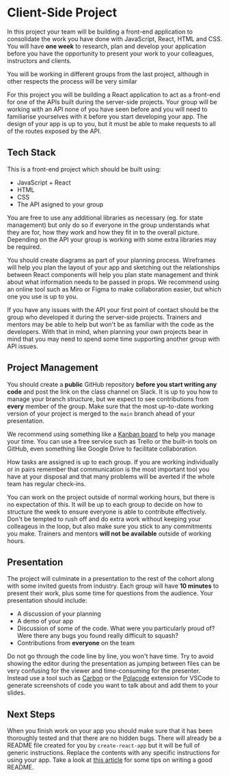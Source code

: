 # Client-Side Project

In this project your team will be building a front-end application to consolidate the work you have done with JavaScript, React, HTML and CSS. You will have **one week** to research, plan and develop your application before you have the opportunity to present your work to your colleagues, instructors and clients.

You will be working in different groups from the last project, although in other respects the process will be very similar

For this project you will be building a React application to act as a front-end for one of the APIs built during the server-side projects. Your group will be working with an API none of you have seen before and you will need to familiarise yourselves with it before you start developing your app. The design of your app is up to you, but it must be able to make requests to all of the routes exposed by the API.

## Tech Stack

This is a front-end project which should be built using:

- JavaScript + React
- HTML
- CSS
- The API asigned to your group

You are free to use any additional libraries as necessary (eg. for state management) but only do so if everyone in the group understands what they are for, how they work and how they fit in to the overall picture. Depending on the API your group is working with some extra libraries may be required.

You should create diagrams as part of your planning process. Wireframes will help you plan the layout of your app and sketching out the relationships between React components will help you plan state management and think about what information needs to be passed in props. We recommend using an online tool such as Miro or Figma to make collaboration easier, but which one you use is up to you.

If you have any issues with the API your first point of contact should be the group who developed it during the server-side projects. Trainers and mentors may be able to help but won't be as familiar with the code as the developers. With that in mind, when planning your own projects bear in mind that you may need to spend some time supporting another group with API issues.

## Project Management

You should create a **public** GitHub repository **before you start writing any code** and post the link on the class channel on Slack. It is up to you how to manage your branch structure, but we expect to see contributions from **every** member of the group. Make sure that the most up-to-date working version of your project is merged to the `main` branch ahead of your presentation.  

We recommend using something like a [Kanban board](https://kanbanize.com/kanban-resources/getting-started/what-is-kanban-board) to help you manage your time. You can use a free service such as Trello or the built-in tools on GitHub, even something like Google Drive to facilitate collaboration.

How tasks are assigned is up to each group. If you are working individually or in pairs remember that communication is the most important tool you have at your disposal and that many problems will be averted if the whole team has regular check-ins. 

You can work on the project outside of normal working hours, but there is no expectation of this. It will be up to each group to decide on how to structure the week to ensure everyone is able to contribute effectively. Don't be tempted to rush off and do extra work without keeping your colleageus in the loop, but also make sure you stick to any commitments you make. Trainers and mentors **will not be available** outside of working hours.

## Presentation

The project will culminate in a presentation to the rest of the cohort along with some invited guests from industry. Each group will have **10 minutes** to present their work, plus some time for questions from the audience. Your presentation should include:

- A discussion of your planning
- A demo of your app
- Discussion of some of the code. What were you particularly proud of? Were there any bugs you found really difficult to squash?
- Contributions from **everyone** on the team

Do not go through the code line by line, you won't have time. Try to avoid showing the editor during the presentation as jumping between files can be very confusing for the viewer and time-consuming for the presenter. Instead use a tool such as [Carbon](https://carbon.now.sh/) or the [Polacode](https://marketplace.visualstudio.com/items?itemName=pnp.polacode) extension for VSCode to generate screenshots of code you want to talk about and add them to your slides.

## Next Steps

When you finish work on your app you should make sure that it has been thoroughly tested and that there are no hidden bugs. There will already be a README file created for you by `create-react-app` but it will be full of generic instructions. Replace the contents with any specific instructions for using your app. Take a look at [this article](https://www.freecodecamp.org/news/how-to-write-a-good-readme-file/) for some tips on writing a good README.
